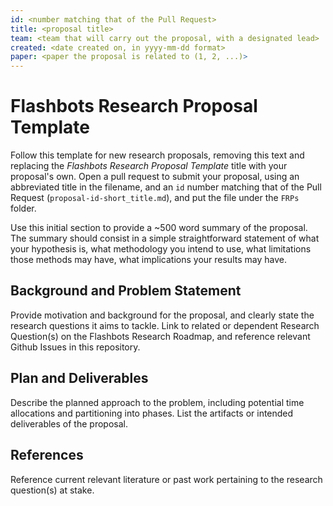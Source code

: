 ```yaml
---
id: <number matching that of the Pull Request>
title: <proposal title>
team: <team that will carry out the proposal, with a designated lead>
created: <date created on, in yyyy-mm-dd format>
paper: <paper the proposal is related to (1, 2, ...)>
---
```


# Flashbots Research Proposal Template

Follow this template for new research proposals, removing this text and replacing the _Flashbots Research Proposal Template_ title with your proposal's own. Open a pull request to submit your proposal, using an abbreviated title in the filename, and an `id` number matching that of the Pull Request (`proposal-id-short_title.md`), and put the file under the `FRPs` folder.

Use this initial section to provide a ~500 word summary of the proposal. The summary should consist in a simple straightforward statement of what your hypothesis is, what methodology you intend to use, what limitations those methods may have, what implications your results may have.

## Background and Problem Statement

Provide motivation and background for the proposal, and clearly state the research questions it aims to tackle. Link to related or dependent Research Question(s) on the Flashbots Research Roadmap, and reference relevant Github Issues in this repository.

## Plan and Deliverables

Describe the planned approach to the problem, including potential time allocations and partitioning into phases. List the artifacts or intended deliverables of the proposal.

## References

Reference current relevant literature or past work pertaining to the research question(s) at stake.
